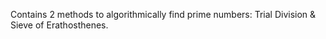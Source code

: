 Contains 2 methods to algorithmically find prime numbers:  Trial Division & Sieve of Erathosthenes.
